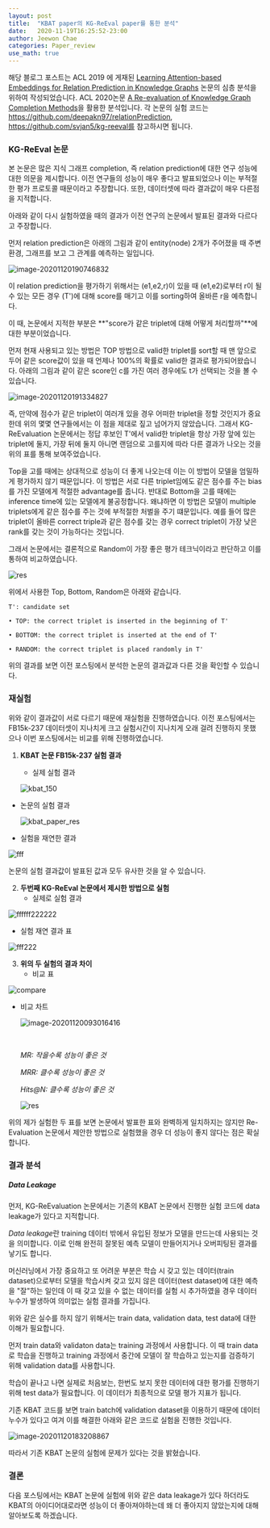 ```yaml
---
layout: post
title:  "KBAT paper의 KG-ReEval paper를 통한 분석"
date:   2020-11-19T16:25:52-23:00
author: Jeewon Chae
categories: Paper_review
use_math: true
---
```




해당 블로그 포스트는 ACL 2019 에 게재된 [Learning Attention-based Embeddings for Relation Prediction in Knowledge Graphs](https://www.aclweb.org/anthology/P19-1466/) 논문의 심층 분석을 위하여 작성되었습니다. ACL 2020논문 [A Re-evaluation of Knowledge Graph Completion Methods](https://arxiv.org/pdf/1911.03903v3.pdf)을 활용한 분석입니다.  각 논문의 실험 코드는 https://github.com/deepakn97/relationPrediction, https://github.com/svjan5/kg-reeval를 참고하시면 됩니다. 

### KG-ReEval 논문

본 논문은 많은 지식 그래프 completion, 즉 relation prediction에 대한 연구 성능에 대한 의문을 제시합니다. 이전 연구들의 성능이 매우 좋다고 발표되었으나 이는 부적절한 평가 프로토콜 때문이라고 주장합니다. 또한, 데이터셋에 따라 결과값이 매우 다른점을 지적합니다. 

아래와 같이 다시 실험하였을 때의 결과가 이전 연구의 논문에서 발표된 결과와 다르다고 주장합니다. 

먼저 relation prediction은 아래의 그림과 같이 entity(node) 2개가 주어졌을 때 주변 환경, 그래프를 보고 그 관계를 예측하는 일입니다. 

![image-20201120190746832](C:\Users\jeewo\AppData\Roaming\Typora\typora-user-images\image-20201120190746832.png)

이 relation prediction을 평가하기 위해서는 (e1,e2,r)이 있을 때 (e1,e2)로부터 r이 될 수 있는 모든 경우 (T')에 대해 score를 매기고 이를 sorting하여 올바른 r을 예측합니다.

이 때, 논문에서 지적한 부분은 **"score가 같은 triplet에 대해 어떻게 처리할까"**에 대한 부분이었습니다. 

먼저 현재 사용되고 있는 방법은 TOP 방법으로 valid한 triplet를 sort할 때 맨 앞으로 두어 같은 score값이 있을 때 언제나 100%의 확률로 valid한 결과로 평가되어왔습니다. 아래의 그림과 같이 같은 score인 c를 가진 여러 경우에도 t가 선택되는 것을 볼 수 있습니다.

![image-20201120191334827](C:\Users\jeewo\AppData\Roaming\Typora\typora-user-images\image-20201120191334827.png)

즉, 만약에 점수가 같은 triplet이 여러개 있을 경우 어떠한 triplet을 정할 것인지가 중요한데 위의 몇몇 연구들에서는 이 점을 제대로 짚고 넘어가지 않았습니다. 그래서 KG-ReEvaluation 논문에서는 정답 후보인 T'에서 valid한 triplet을 항상 가장 앞에 있는 triplet에 둘지, 가장 뒤에 둘지 아니면 랜덤으로 고를지에 따라 다른 결과가 나오는 것을 위의 표를 통해 보여주었습니다.

Top을 고를 때에는 상대적으로 성능이 더 좋게 나오는데 이는 이 방법이 모델을 엄밀하게 평가하지 않기 때문입니다. 이 방법은 서로 다른 triplet임에도 같은 점수를 주는 bias를 가진 모델에게 적절한 advantage를 줍니다. 반대로 Bottom을 고를 때에는 inference time에 있는 모델에게 불공정합니다. 왜냐하면 이 방법은 모델이 multiple triplets에게 같은 점수를 주는 것에 부적절한 처벌을 주기 떄문입니다. 예를 들어 많은 triplet이 올바른 correct triple과 같은 점수를 갖는 경우 correct triplet이 가장 낮은 rank를 갖는 것이 가능하다는 것입니다. 

그래서 논문에서는 결론적으로 Random이 가장 좋은 평가 테크닉이라고 판단하고 이를 통하여 비교하였습니다.

![res](https://user-images.githubusercontent.com/22410209/99682052-2fdd8200-2ac2-11eb-9244-a4587d50ce76.JPG)

위에서 사용한 Top, Bottom, Random은 아래와 같습니다.

~~~
T': candidate set

• TOP: the correct triplet is inserted in the beginning of T'

• BOTTOM: the correct triplet is inserted at the end of T'

• RANDOM: the correct triplet is placed randomly in T'

~~~

위의 결과를 보면 이전 포스팅에서 분석한 논문의 결과값과 다른 것을 확인할 수 있습니다.



### 재실험

위와 같이 결과값이 서로 다르기 때문에 재실험을 진행하였습니다. 이전 포스팅에서는 FB15k-237 데이터셋이 지나치게 크고 실험시간이 지나치게 오래 걸려 진행하지 못했으나 이번 포스팅에서는 비교를 위해 진행하였습니다.

1. **KBAT 논문 FB15k-237 실험 결과**

   * 실제 실험 결과

   ![kbat_150](https://user-images.githubusercontent.com/22410209/99739191-891fd280-2b0f-11eb-80df-fde01da3dc7c.JPG)



* 논문의 실험 결과

  ![kbat_paper_res](https://user-images.githubusercontent.com/22410209/99684149-792ed100-2ac4-11eb-9cfd-1426337737f4.JPG)



* 실험을 재연한  결과

![fff](https://user-images.githubusercontent.com/22410209/99739228-9fc62980-2b0f-11eb-97b2-82a40f5734fb.png)

논문의 실험 결과값이  발표된 값과 모두 유사한 것을 알 수 있습니다.



2. **두번째 KG-ReEval 논문에서 제시한 방법으로 실험**
   * 실제로 실험 결과

![ffffff222222](https://user-images.githubusercontent.com/22410209/99739843-0ac43000-2b11-11eb-8012-5472aab2e595.png)

* 실험 재연 결과 표

![fff222](https://user-images.githubusercontent.com/22410209/99739844-0c8df380-2b11-11eb-8f16-57bcedd05fe5.png)





3. **위의 두 실험의 결과 차이**
   * 비교 표

![compare](https://user-images.githubusercontent.com/22410209/99740232-e6b51e80-2b11-11eb-9cbe-041f83c35672.png)



* 비교 차트

  ![image-20201120093016416](C:\Users\jeewo\AppData\Roaming\Typora\typora-user-images\image-20201120093016416.png)

  ​				

  *MR: 작을수록 성능이 좋은 것*

  *MRR: 클수록 성능이 좋은 것*

  *Hits@N: 클수록 성능이 좋은 것*

  ![res](https://user-images.githubusercontent.com/22410209/99682052-2fdd8200-2ac2-11eb-9244-a4587d50ce76.JPG)						

위의 제가 실험한 두 표를 보면 논문에서 발표한  표와 완벽하게 일치하지는 않지만 Re-Evaluation 논문에서 제안한 방법으로 실험했을 경우 더 성능이 좋지 않다는 점은 확실합니다.



### 결과 분석

##### Data Leakage

먼저, KG-ReEvaluation 논문에서는 기존의 KBAT 논문에서 진행한 실험 코드에 data leakage가 있다고 지적합니다. 

*Data leakage*란 training 데이터 밖에서 유입된 정보가 모델을 만드는데 사용되는 것을 의미합니다. 이로 인해 완전히 잘못된 예측 모델이 만들어지거나 오버피팅된 결과를 낳기도 합니다. 

머신러닝에서 가장 중요하고 또 어려운 부분은 학습 시 갖고 있는 데이터(train dataset)으로부터 모델을 학습시켜 갖고 있지 않은 데이터(test dataset)에 대한 예측을 "잘"하는 일인데 이 때 갖고 있을 수 없는 데이터를 실험 시 추가하였을 경우 데이터 누수가 발생하여 의미없는 실험 결과를 가집니다. 

위와 같은 실수를 하지 않기 위해서는 train data, validation data, test data에 대한 이해가 필요합니다.

먼저 train data와 validaton data는 training 과정에서 사용합니다. 이 때 train data로 학습을 진행하고 training 과정에서 중간에 모델이 잘 학습하고 있는지를 검증하기 위해 validation data를 사용합니다. 

학습이 끝나고 나면 실제로 처음보는, 한번도 보지 못한 데이터에 대한 평가를 진행하기 위해 test data가 필요합니다. 이 데이터가 최종적으로 모델 평가 지표가 됩니다. 

기존 KBAT 코드를 보면 train batch에 validation dataset을 이용하기 때문에 데이터누수가 있다고 여겨 이를 해결한 아래와 같은 코드로 실험을 진행한 것입니다. 

![image-20201120183208867](C:\Users\jeewo\AppData\Roaming\Typora\typora-user-images\image-20201120183208867.png)



따라서 기존 KBAT 논문의 실험에 문제가 있다는 것을 밝혔습니다.



### 결론

다음 포스팅에서는 KBAT 논문에 실험에 위와 같은 data leakage가 있다 하더라도 KBAT의 아이디어대로라면 성능이 더 좋아져야하는데 왜 더 좋아지지 않았는지에 대해 알아보도록 하겠습니다.